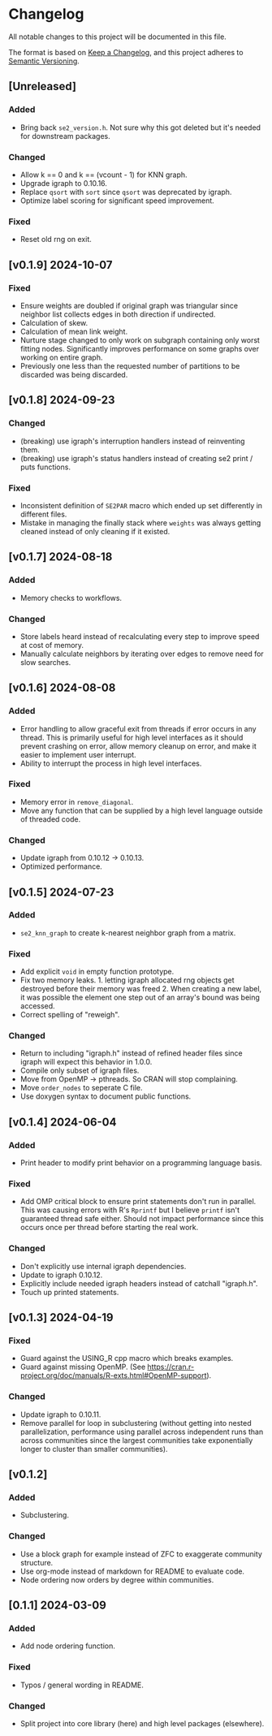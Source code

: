 # Changelog

All notable changes to this project will be documented in this file.

The format is based on [Keep a Changelog](https://keepachangelog.com/en/1.0.0/),
and this project adheres to [Semantic Versioning](https://semver.org/spec/v2.0.0.html).

## [Unreleased]

### Added

- Bring back `se2_version.h`. Not sure why this got deleted but it's needed for downstream packages.

### Changed

- Allow k == 0 and k == (vcount - 1) for KNN graph.
- Upgrade igraph to 0.10.16.
- Replace `qsort` with `sort` since `qsort` was deprecated by igraph.
- Optimize label scoring for significant speed improvement.

### Fixed

- Reset old rng on exit.

## [v0.1.9] 2024-10-07

### Fixed

- Ensure weights are doubled if original graph was triangular since neighbor list collects edges in both direction if undirected.
- Calculation of skew.
- Calculation of mean link weight.
- Nurture stage changed to only work on subgraph containing only worst fitting nodes. Significantly improves performance on some graphs over working on entire graph.
- Previously one less than the requested number of partitions to be discarded was being discarded.

## [v0.1.8] 2024-09-23

### Changed

- (breaking) use igraph's interruption handlers instead of reinventing them.
- (breaking) use igraph's status handlers instead of creating se2 print / puts functions.

### Fixed

- Inconsistent definition of `SE2PAR` macro which ended up set differently in different files.
- Mistake in managing the finally stack where `weights` was always getting cleaned instead of only cleaning if it existed.

## [v0.1.7] 2024-08-18

### Added

- Memory checks to workflows.

### Changed

- Store labels heard instead of recalculating every step to improve speed at cost of memory.
- Manually calculate neighbors by iterating over edges to remove need for slow searches.

## [v0.1.6] 2024-08-08

### Added

- Error handling to allow graceful exit from threads if error occurs in any thread. This is primarily useful for high level interfaces as it should prevent crashing on error, allow memory cleanup on error, and make it easier to implement user interrupt.
- Ability to interrupt the process in high level interfaces.

### Fixed

- Memory error in `remove_diagonal`.
- Move any function that can be supplied by a high level language outside of threaded code.

### Changed

- Update igraph from 0.10.12 -> 0.10.13.
- Optimized performance.

## [v0.1.5] 2024-07-23

### Added

- `se2_knn_graph` to create k-nearest neighbor graph from a matrix.

### Fixed

- Add explicit `void` in empty function prototype.
- Fix two memory leaks. 1. letting igraph allocated rng objects get destroyed before their memory was freed 2. When creating a new label, it was possible the element one step out of an array's bound was being accessed.
- Correct spelling of "reweigh".

### Changed

- Return to including "igraph.h" instead of refined header files since igraph will expect this behavior in 1.0.0.
- Compile only subset of igraph files.
- Move from OpenMP -> pthreads. So CRAN will stop complaining.
- Move `order_nodes` to seperate C file.
- Use doxygen syntax to document public functions.

## [v0.1.4] 2024-06-04

### Added

- Print header to modify print behavior on a programming language basis.

### Fixed

- Add OMP critical block to ensure print statements don't run in parallel. This was causing errors with R's `Rprintf` but I believe `printf` isn't guaranteed thread safe either. Should not impact performance since this occurs once per thread before starting the real work.

### Changed

- Don't explicitly use internal igraph dependencies.
- Update to igraph 0.10.12.
- Explicitly include needed igraph headers instead of catchall "igraph.h".
- Touch up printed statements.

## [v0.1.3] 2024-04-19

### Fixed

- Guard against the USING_R cpp macro which breaks examples.
- Guard against missing OpenMP. (See https://cran.r-project.org/doc/manuals/R-exts.html#OpenMP-support).

### Changed

- Update igraph to 0.10.11.
- Remove parallel for loop in subclustering (without getting into nested parallelization, performance using parallel across independent runs than across communities since the largest communities take exponentially longer to cluster than smaller communities).

## [v0.1.2]

### Added

- Subclustering.

### Changed

- Use a block graph for example instead of ZFC to exaggerate community structure.
- Use org-mode instead of markdown for README to evaluate code.
- Node ordering now orders by degree within communities.

## [0.1.1] 2024-03-09

### Added

- Add node ordering function.

### Fixed

- Typos / general wording in README.

### Changed

- Split project into core library (here) and high level packages (elsewhere).
